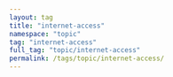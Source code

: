 ```yaml
---
layout: tag
title: "internet-access"
namespace: "topic"
tag: "internet-access"
full_tag: "topic/internet-access"
permalink: /tags/topic/internet-access/
---
```

